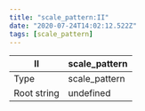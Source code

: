```yaml
---
title: "scale_pattern:II"
date: "2020-07-24T14:02:12.522Z"
tags: [scale_pattern]
---
```


|II|scale_pattern|
|---|---|
|Type|scale_pattern|
|Root string|undefined|

